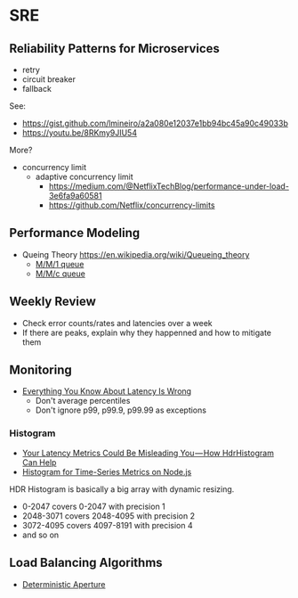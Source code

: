 # SRE

## Reliability Patterns for Microservices

- retry
- circuit breaker
- fallback

See:

- https://gist.github.com/lmineiro/a2a080e12037e1bb94bc45a90c49033b
- https://youtu.be/8RKmy9JIU54

More?

- concurrency limit
  - adaptive concurrency limit
    - https://medium.com/@NetflixTechBlog/performance-under-load-3e6fa9a60581
    - https://github.com/Netflix/concurrency-limits

## Performance Modeling

- Queing Theory https://en.wikipedia.org/wiki/Queueing_theory
  - [M/M/1 queue](https://en.wikipedia.org/wiki/M/M/1_queue)
  - [M/M/c queue](https://en.wikipedia.org/wiki/M/M/c_queue)

## Weekly Review

- Check error counts/rates and latencies over a week
- If there are peaks, explain why they happenned and how to mitigate them

## Monitoring

- [Everything You Know About Latency Is Wrong](https://bravenewgeek.com/everything-you-know-about-latency-is-wrong/)
  - Don't average percentiles
  - Don't ignore p99, p99.9, p99.99 as exceptions

### Histogram

- [Your Latency Metrics Could Be Misleading You — How HdrHistogram Can Help](https://medium.com/hotels-com-technology/your-latency-metrics-could-be-misleading-you-how-hdrhistogram-can-help-9d545b598374)
- [
Histogram for Time-Series Metrics on Node.js](https://shuheikagawa.com/blog/2018/12/29/histogram-for-time-series-metrics-on-node-js/)

HDR Histogram is basically a big array with dynamic resizing.

- 0-2047 covers 0-2047 with precision 1
- 2048-3071 covers 2048-4095 with precision 2
- 3072-4095 covers 4097-8191 with precision 4
- and so on

## Load Balancing Algorithms

- [Deterministic Aperture](https://blog.twitter.com/engineering/en_us/topics/infrastructure/2019/daperture-load-balancer.html)
